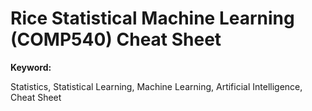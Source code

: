 # Rice Statistical Machine Learning (COMP540) Cheat Sheet

**Keyword:**

Statistics, Statistical Learning, Machine Learning, Artificial Intelligence, Cheat Sheet
